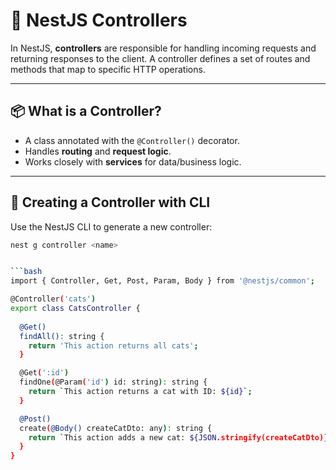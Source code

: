 # 🧭 NestJS Controllers

In NestJS, **controllers** are responsible for handling incoming requests and returning responses to the client. A controller defines a set of routes and methods that map to specific HTTP operations.

---

## 📦 What is a Controller?

- A class annotated with the `@Controller()` decorator.
- Handles **routing** and **request logic**.
- Works closely with **services** for data/business logic.

---

## 🚀 Creating a Controller with CLI

Use the NestJS CLI to generate a new controller:

```bash
nest g controller <name>


```bash
import { Controller, Get, Post, Param, Body } from '@nestjs/common';

@Controller('cats')
export class CatsController {
  
  @Get()
  findAll(): string {
    return 'This action returns all cats';
  }

  @Get(':id')
  findOne(@Param('id') id: string): string {
    return `This action returns a cat with ID: ${id}`;
  }

  @Post()
  create(@Body() createCatDto: any): string {
    return `This action adds a new cat: ${JSON.stringify(createCatDto)}`;
  }
}

